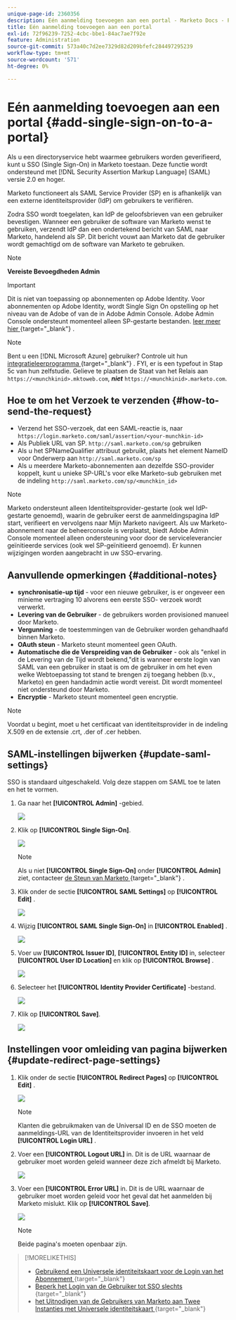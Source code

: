 ```yaml
---
unique-page-id: 2360356
description: Eén aanmelding toevoegen aan een portal - Marketo Docs - Productdocumentatie
title: Eén aanmelding toevoegen aan een portal
exl-id: 72f96239-7252-4cbc-bbe1-84ac7ae7f92e
feature: Administration
source-git-commit: 573a40c7d2ee7329d82d209bfefc284497295239
workflow-type: tm+mt
source-wordcount: '571'
ht-degree: 0%

---
```


# Eén aanmelding toevoegen aan een portal {#add-single-sign-on-to-a-portal}

Als u een directoryservice hebt waarmee gebruikers worden geverifieerd, kunt u SSO (Single Sign-On) in Marketo toestaan. Deze functie wordt ondersteund met [!DNL Security Assertion Markup Language] (SAML) versie 2.0 en hoger.

Marketo functioneert als SAML Service Provider (SP) en is afhankelijk van een externe identiteitsprovider (IdP) om gebruikers te verifiëren.

Zodra SSO wordt toegelaten, kan IdP de geloofsbrieven van een gebruiker bevestigen. Wanneer een gebruiker de software van Marketo wenst te gebruiken, verzendt IdP dan een ondertekend bericht van SAML naar Marketo, handelend als SP. Dit bericht vouwt aan Marketo dat de gebruiker wordt gemachtigd om de software van Marketo te gebruiken.

>[!NOTE]
>
>**Vereiste Bevoegdheden Admin**

>[!IMPORTANT]
>
>Dit is niet van toepassing op abonnementen op Adobe Identity. Voor abonnementen op Adobe Identity, wordt Single Sign On opstelling op het niveau van de Adobe of van de  in Adobe Admin Console. Adobe Admin Console ondersteunt momenteel alleen SP-gestarte bestanden. [ leer meer hier ](https://helpx.adobe.com/nl/enterprise/using/set-up-identity.html){target="_blank"} .

>[!NOTE]
>
>Bent u een [!DNL Microsoft Azure] gebruiker? Controle uit hun [ integratieleerprogramma ](https://azure.microsoft.com/en-us/documentation/articles/active-directory-saas-marketo-tutorial/){target="_blank"} . FYI, er is een typefout in Stap 5c van hun zelfstudie. Gelieve te plaatsen de Staat van het Relais aan `https://<munchkinid>.mktoweb.com`, **_niet_** `https://<munchkinid>.marketo.com`.

## Hoe te om het Verzoek te verzenden {#how-to-send-the-request}

* Verzend het SSO-verzoek, dat een SAML-reactie is, naar `https://login.marketo.com/saml/assertion/<your-munchkin-id>`
* Als Publiek URL van SP. `http://saml.marketo.com/sp` gebruiken
* Als u het SPNameQualifier attribuut gebruikt, plaats het element NameID voor Onderwerp aan `http://saml.marketo.com/sp`
* Als u meerdere Marketo-abonnementen aan dezelfde SSO-provider koppelt, kunt u unieke SP-URL&#39;s voor elke Marketo-sub gebruiken met de indeling `http://saml.marketo.com/sp/<munchkin_id>`

>[!NOTE]
>
>Marketo ondersteunt alleen Identiteitsprovider-gestarte (ook wel IdP-gestarte genoemd), waarin de gebruiker eerst de aanmeldingspagina IdP start, verifieert en vervolgens naar Mijn Marketo navigeert. Als uw Marketo-abonnement naar de beheerconsole is verplaatst, biedt Adobe Admin Console momenteel alleen ondersteuning voor door de serviceleverancier geïnitieerde services (ook wel SP-geïnitieerd genoemd). Er kunnen wijzigingen worden aangebracht in uw SSO-ervaring.

## Aanvullende opmerkingen {#additional-notes}

* **synchronisatie-up tijd** - voor een nieuwe gebruiker, is er ongeveer een minieme vertraging 10 alvorens een eerste SSO- verzoek wordt verwerkt.
* **Levering van de Gebruiker** - de gebruikers worden provisioned manueel door Marketo.
* **Vergunning** - de toestemmingen van de Gebruiker worden gehandhaafd binnen Marketo.
* **OAuth steun** - Marketo steunt momenteel geen OAuth.
* **Automatische die de Verspreiding van de Gebruiker** - ook als &quot;enkel in de Levering van de Tijd wordt bekend,&quot;dit is wanneer eerste login van SAML van een gebruiker in staat is om de gebruiker in om het even welke Webtoepassing tot stand te brengen zij toegang hebben (b.v., Marketo) en geen handadmin actie wordt vereist. Dit wordt momenteel niet ondersteund door Marketo.
* **Encryptie** - Marketo steunt momenteel geen encryptie.

>[!NOTE]
>
>Voordat u begint, moet u het certificaat van identiteitsprovider in de indeling X.509 en de extensie .crt, .der of .cer hebben.

## SAML-instellingen bijwerken {#update-saml-settings}

SSO is standaard uitgeschakeld. Volg deze stappen om SAML toe te laten en het te vormen.

1. Ga naar het **[!UICONTROL Admin]** -gebied.

   ![](assets/add-single-sign-on-to-a-portal-1.png)

1. Klik op **[!UICONTROL Single Sign-On]**.

   ![](assets/add-single-sign-on-to-a-portal-2.png)

   >[!NOTE]
   >
   >Als u niet **[!UICONTROL Single Sign-On]** onder **[!UICONTROL Admin]** ziet, contacteer [ de Steun van Marketo ](https://nation.marketo.com/t5/Support/ct-p/Support){target="_blank"} .

1. Klik onder de sectie **[!UICONTROL SAML Settings]** op **[!UICONTROL Edit]** .

   ![](assets/add-single-sign-on-to-a-portal-3.png)

1. Wijzig **[!UICONTROL SAML Single Sign-On]** in **[!UICONTROL Enabled]** .

   ![](assets/add-single-sign-on-to-a-portal-4.png)

1. Voer uw **[!UICONTROL Issuer ID]**, **[!UICONTROL Entity ID]** in, selecteer **[!UICONTROL User ID Location]** en klik op **[!UICONTROL Browse]** .

   ![](assets/add-single-sign-on-to-a-portal-5.png)

1. Selecteer het **[!UICONTROL Identity Provider Certificate]** -bestand.

   ![](assets/add-single-sign-on-to-a-portal-6.png)

1. Klik op **[!UICONTROL Save]**.

   ![](assets/add-single-sign-on-to-a-portal-7.png)

## Instellingen voor omleiding van pagina bijwerken {#update-redirect-page-settings}

1. Klik onder de sectie **[!UICONTROL Redirect Pages]** op **[!UICONTROL Edit]** .

   ![](assets/add-single-sign-on-to-a-portal-8.png)

   >[!NOTE]
   >
   >Klanten die gebruikmaken van de Universal ID en de SSO moeten de aanmeldings-URL van de Identiteitsprovider invoeren in het veld **[!UICONTROL Login URL]** .

1. Voer een **[!UICONTROL Logout URL]** in. Dit is de URL waarnaar de gebruiker moet worden geleid wanneer deze zich afmeldt bij Marketo.

   ![](assets/add-single-sign-on-to-a-portal-9.png)

1. Voer een **[!UICONTROL Error URL]** in. Dit is de URL waarnaar de gebruiker moet worden geleid voor het geval dat het aanmelden bij Marketo mislukt. Klik op **[!UICONTROL Save]**.

   ![](assets/add-single-sign-on-to-a-portal-10.png)

   >[!NOTE]
   >
   >Beide pagina&#39;s moeten openbaar zijn.

>[!MORELIKETHIS]
>
>* [ Gebruikend een Universele identiteitskaart voor de Login van het Abonnement ](/help/marketo/product-docs/administration/settings/using-a-universal-id-for-subscription-login.md){target="_blank"}
>* [ Beperk het Login van de Gebruiker tot SSO slechts ](/help/marketo/product-docs/administration/additional-integrations/restrict-user-login-to-sso-only.md){target="_blank"}
>* [ het Uitnodigen van de Gebruikers van Marketo aan Twee Instanties met Universele identiteitskaart ](https://nation.marketo.com/t5/Knowledgebase/Inviting-Marketo-Users-to-Two-Instances-with-Universal-ID-UID/ta-p/251122){target="_blank"} 
